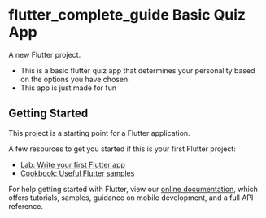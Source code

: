 # flutter_complete_guide Basic Quiz App
A new Flutter project.
<ul>
  <li>This is a basic flutter quiz app that determines your personality based on the options you have chosen.</li>
  <li>This app is just made for fun</li>
 </ul>

## Getting Started

This project is a starting point for a Flutter application.

A few resources to get you started if this is your first Flutter project:

- [Lab: Write your first Flutter app](https://flutter.dev/docs/get-started/codelab)
- [Cookbook: Useful Flutter samples](https://flutter.dev/docs/cookbook)

For help getting started with Flutter, view our
[online documentation](https://flutter.dev/docs), which offers tutorials,
samples, guidance on mobile development, and a full API reference.
